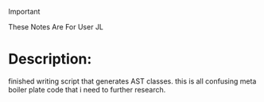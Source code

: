 > [!IMPORTANT] 
> These Notes Are For User JL 

 # Description: 

 finished writing script that generates AST classes. this is all confusing meta boiler plate code that i need to further research.
